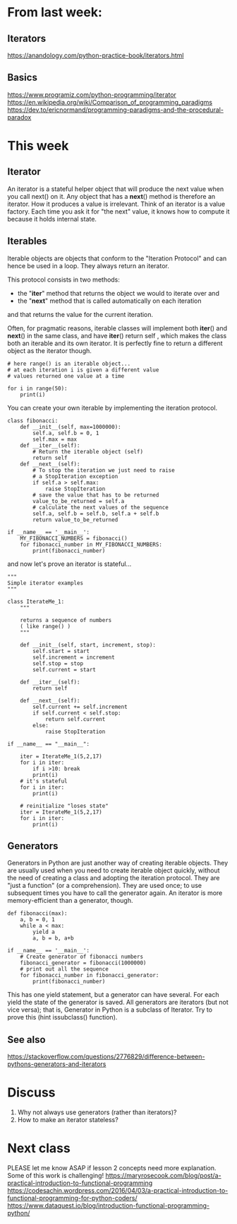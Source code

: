
From last week:
===============
Iterators
---------
https://anandology.com/python-practice-book/iterators.html

Basics
------
https://www.programiz.com/python-programming/iterator
https://en.wikipedia.org/wiki/Comparison_of_programming_paradigms
https://dev.to/ericnormand/programming-paradigms-and-the-procedural-paradox

This week
=========
Iterator
--------
An iterator is a stateful helper object that will produce the next value when you call
next() on it. Any object that has a __next__() method is therefore an iterator. How it produces a
value is irrelevant.
Think of an iterator is a value factory. Each time you ask it for "the next" value, it knows how to compute it
because it holds internal state.

Iterables
---------
Iterable objects are objects that conform to the "Iteration
Protocol" and can hence be used in a loop. They always return an iterator.

This protocol consists in two methods:
* the "__iter__" method that returns the object we would to iterate over and
* the "__next__" method that is called automatically on each iteration

and that returns the value for the current iteration.

Often, for pragmatic reasons, iterable classes will implement both __iter__() and __next__() in
the same class, and have __iter__() return self , which makes the class both an iterable and its
own iterator. It is perfectly fine to return a different object as the iterator though.

```
# here range() is an iterable object...
# at each iteration i is given a different value
# values returned one value at a time

for i in range(50):
    print(i)
```
You can create your own iterable by implementing the iteration protocol.

```
class fibonacci:
    def __init__(self, max=1000000):
        self.a, self.b = 0, 1
        self.max = max
    def __iter__(self):
        # Return the iterable object (self)
        return self
    def __next__(self):
        # To stop the iteration we just need to raise
        # a StopIteration exception
        if self.a > self.max:
            raise StopIteration
        # save the value that has to be returned
        value_to_be_returned = self.a
        # calculate the next values of the sequence
        self.a, self.b = self.b, self.a + self.b
        return value_to_be_returned

if __name__ == '__main__':
    MY_FIBONACCI_NUMBERS = fibonacci()
    for fibonacci_number in MY_FIBONACCI_NUMBERS:
        print(fibonacci_number)
```
and now let's prove an iterator is stateful...
```
"""
Simple iterator examples
"""

class IterateMe_1:
    """

    returns a sequence of numbers
    ( like range() )
    """

    def __init__(self, start, increment, stop):
        self.start = start
        self.increment = increment
        self.stop = stop
        self.current = start

    def __iter__(self):
        return self

    def __next__(self):
        self.current += self.increment
        if self.current < self.stop:
            return self.current
        else:
            raise StopIteration

if __name__ == "__main__":

    iter = IterateMe_1(5,2,17)
    for i in iter:
        if i >10: break
        print(i)
    # it's stateful
    for i in iter:
        print(i)

    # reinitialize "loses state"
    iter = IterateMe_1(5,2,17)
    for i in iter:
        print(i)
```
Generators
----------
Generators in Python are just another way of creating iterable objects.
They are usually used when you need to create iterable object quickly,
without the need of creating a class and adopting the iteration protocol. They are "just a function" (or a comprehension).
They are used once; to use subsequent times you have to call the generator again.
An iterator is more memory-efficient than a generator, though.

```
def fibonacci(max):
    a, b = 0, 1
    while a < max:
        yield a
        a, b = b, a+b

if __name__ == '__main__':
    # Create generator of fibonacci numbers
    fibonacci_generator = fibonacci(1000000)
    # print out all the sequence
    for fibonacci_number in fibonacci_generator:
        print(fibonacci_number)
```
This has one yield statement, but a generator can have several. For each yield the state of the generator is saved.
All generators are iterators (but not vice versa); that is, Generator in Python is a subclass of Iterator. Try to prove this (hint issubclass() function).

See also
--------
https://stackoverflow.com/questions/2776829/difference-between-pythons-generators-and-iterators

Discuss
=======
1. Why not always use generators (rather than iterators)?
1. How to make an iterator stateless?

Next class
==========
PLEASE let me know ASAP if lesson 2 concepts need more explanation. Some of this work is challenging!
https://maryrosecook.com/blog/post/a-practical-introduction-to-functional-programming
https://codesachin.wordpress.com/2016/04/03/a-practical-introduction-to-functional-programming-for-python-coders/
https://www.dataquest.io/blog/introduction-functional-programming-python/
